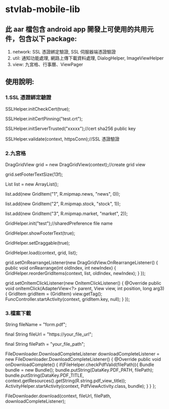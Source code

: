 # stvlab-mobile-lib

## 此 aar 檔包含 android app 開發上可使用的共用元件，包含以下 package:
1. network: SSL 憑證綁定驗證, SSL 伺服器端憑證驗證
2. util: 通知功能處理, 網路上傳下載資料處理, DialogHelper, ImageViewHelper
3. view: 九宮格、行事曆、ViewPager


## 使用說明:

### 1.SSL 憑證綁定驗證
SSLHelper.initCheckCert(true);

SSLHelper.initCertPinning("test.crt");

SSLHelper.initServerTrusted("xxxxx");//cert sha256 public key

SSLHelper.validate(context, httpsConn);//SSL 憑證驗證


### 2.九宮格
DragGridView grid = new DragGridView(context);//create grid view

grid.setFooterTextSize(13f);

List<GridItem> list = new ArrayList<GridItem>();

list.add(new GridItem("1", R.mipmap.news, "news", 0));

list.add(new GridItem("2", R.mipmap.stock, "stock", 1));

list.add(new GridItem("3", R.mipmap.market, "market", 2));

GridHelper.init("test");//sharedPreference file name

GridHelper.showFooterText(true);

GridHelper.setDraggable(true);

GridHelper.load(context, grid, list);

grid.setOnRearrangeListener(new DragGridView.OnRearrangeListener() {
	public void onRearrange(int oldIndex, int newIndex) {
		GridHelper.reorderGridItems(context, list, oldIndex, newIndex);
	}
});

grid.setOnItemClickListener(new OnItemClickListener() {
	@Override
	public void onItemClick(AdapterView<?> parent, View view, int position, long arg3) {
		GridItem gridItem = (GridItem) view.getTag();
		FuncController.startActivity(context, gridItem.key, null);
	}
});


### 3.檔案下載
String fileName = "form.pdf";

final String fileUrl = "https://your_file_url";

final String filePath = "your_file_path";

FileDownloader.DownloadCompleteListener downloadCompleteListener = new FileDownloader.DownloadCompleteListener() {
	@Override
	public void onDownloadComplete() {
		if(FileHelper.checkPdfValid(filePath)){
			Bundle bundle = new Bundle();
			bundle.putString(DataKey.PDF_PATH, filePath);
			bundle.putString(DataKey.PDF_TITLE, context.getResources().getString(R.string.pdf_view_title));
			ActivityHelper.startActivity(context, PdfViewActivity.class, bundle);
		}
	}
};

FileDownloader.download(context, fileUrl, filePath, downloadCompleteListener);